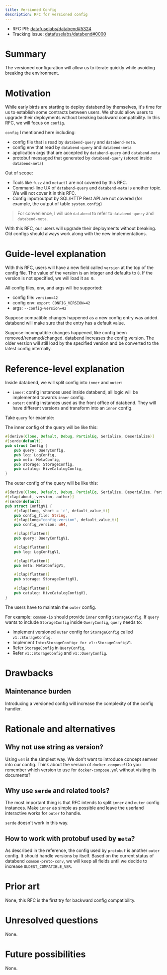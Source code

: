 ```yaml
---
title: Versioned Config
description: RFC for versioned config
---
```


- RFC PR: [datafuselabs/databend#5324](https://github.com/datafuselabs/databend/pull/5324)
- Tracking Issue: [datafuselabs/databend#0000](https://github.com/datafuselabs/databend/issues/0000)

# Summary

The versioned configuration will allow us to iterate quickly while avoiding breaking the environment.

# Motivation

While early birds are starting to deploy databend by themselves, it's time for us to establish some contracts between users. We should allow users to upgrade their deployments without breaking backward compatibility. In this RFC, we will focus on `config`.

`config` I mentioned here including:

- config file that is read by `databend-query` and `databend-meta`.
- config env that read by `databend-query` and `databend-meta`
- application args that are accepted by `databend-query` and `databend-meta`
- protobuf messaged that generated by `databend-query` (stored inside `databend-meta`)

Out of scope:

- Tools like `fuzz` and `metactl` are not covered by this RFC.
- Command-line UX of `databend-query` and `databend-meta` is another topic. We will not cover it in this RFC.
- Config input/output by SQL/HTTP Rest API are not covered (for example, the output of table `system.config`)

> For convenience, I will use `databend` to refer to `databend-query` and `databend-meta`.

With this RFC, our users will upgrade their deployments without breaking. Old configs should always work along with the new implementations.

# Guide-level explanation

With this RFC, users will have a new field called `version` at the top of the config file. The value of the version is an integer and defaults to `0`. If the version is not specified, we will load it as` 0`.

All config files, env, and args will be supported:

- config file: `version=42`
- config env: `export CONFIG_VERSION=42`
- args: `--config-version=42`

Suppose compatible changes happened as a new config entry was added. databend will make sure that the entry has a default value.

Suppose incompatible changes happened, like config been removed/renamed/changed. databend increases the config version. The older version will still load by the specified version and be converted to the latest config internally.

# Reference-level explanation

Inside databend, we will split config into `inner` and `outer`:

- `inner`: config instances used inside databend, all logic will be implemented towards `inner` config.
- `outer`: config instances used as the front office of databend. They will have different versions and transform into an `inner` config.

Take `query` for example:

The inner config of the query will be like this:

```rust
#[derive(Clone, Default, Debug, PartialEq, Serialize, Deserialize)]
#[serde(default)]
pub struct Config {
    pub query: QueryConfig,
    pub log: LogConfig,
    pub meta: MetaConfig,
    pub storage: StorageConfig,
    pub catalog: HiveCatalogConfig,
}
```

The outer config of the query will be like this:

```rust
#[derive(Clone, Default, Debug, PartialEq, Serialize, Deserialize, Parser)]
#[clap(about, version, author)]
#[serde(default)]
pub struct ConfigV1 {
    #[clap(long, short = 'c', default_value_t)]
    pub config_file: String,
    #[clap(long="config-version", default_value_t)]
    pub config_version: u64,

    #[clap(flatten)]
    pub query: QueryConfigV1,

    #[clap(flatten)]
    pub log: LogConfigV1,

    #[clap(flatten)]
    pub meta: MetaConfigV1,

    #[clap(flatten)]
    pub storage: StorageConfigV1,
    
    #[clap(flatten)]
    pub catalog: HiveCatalogConfigV1,
}
```

The users have to maintain the `outer` config.

For example: `common-io` should provide `inner` config `StorageConfig`. If `query` wants to include `StorageConfig` inside `QueryConfig`, `query` needs to:

- Implement versioned `outer` config for `StorageConfig` called `v1::StorageConfig`.
- Implement `Into<StorageConfig> for v1::StorageConfigV1`.
- Refer `StorageConfig` in `QueryConfig`,
- Refer `v1::StorageConfig` and `v1::QueryConfig`.

# Drawbacks

## Maintenance burden

Introducing a versioned config will increase the complexity of the config handler.

# Rationale and alternatives

## Why not use string as version?

Using `u64` is the simplest way. We don't want to introduce concept semver into our config. Think about the version of `docker-compose`! Do you remember which version to use for `docker-compose.yml` without visiting its documents?

## Why use `serde` and related tools?

The most important thing is that RFC intends to split `inner` and `outer` config instances. Make `inner` as simple as possible and leave the userland interactive works for `outer` to handle.

`serde` doesn't work in this way.

## How to work with protobuf used by `meta`?

As described in the reference, the config used by `protobuf` is another `outer` config. It should handle versions by itself. Based on the current status of databend `common-proto-conv`, we will keep all fields until we decide to increase `OLDEST_COMPATIBLE_VER`.

# Prior art

None, this RFC is the first try for backward config compatibility.

# Unresolved questions

None.

# Future possibilities

None.
